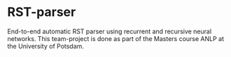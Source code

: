 # RST-parser
End-to-end automatic RST parser using recurrent and recursive neural networks. This team-project is done as part of the Masters course ANLP at the University of Potsdam.
